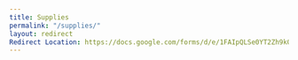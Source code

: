 ```yaml
---
title: Supplies
permalink: "/supplies/"
layout: redirect
Redirect Location: https://docs.google.com/forms/d/e/1FAIpQLSe0YT2Zh9kOh4Yi6jfoDbPHXeE0CYzMbm4wjNN8KFrMNNr7vw/viewform
---
```


